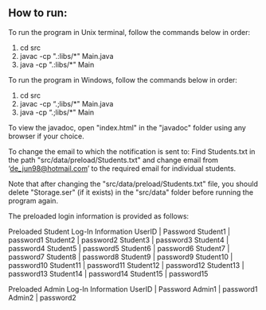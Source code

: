 ## How to run:



To run the program in Unix terminal, follow the commands below in order: 

1. cd src
2. javac -cp ".:libs/*" Main.java
3. java -cp ".:libs/*" Main



To run the program in Windows, follow the commands below in order: 

1. cd src
2. javac -cp “.;libs/*" Main.java
3. java -cp “.;libs/*" Main



To view the javadoc, open "index.html" in the "javadoc" folder using any browser if your choice.



To change the email to which the notification is sent to: 
Find Students.txt in the path "src/data/preload/Students.txt" and change email from ‘de_jun98@hotmail.com’ to the required email for individual students.



Note that after changing the "src/data/preload/Students.txt" file, you should delete "Storage.ser" (if it exists) in the "src/data" folder before running the program again.



The preloaded login information is provided as follows:

Preloaded Student Log-In Information
UserID  |  Password
Student1 |   password1
Student2 |   password2
Student3 |   password3
Student4 |   password4
Student5 |   password5
Student6 |   password6
Student7 |   password7
Student8 |   password8
Student9 |   password9
Student10 | password10
Student11 | password11
Student12 | password12
Student13 | password13
Student14 | password14
Student15 | password15

Preloaded Admin Log-In Information
UserID  |  Password
Admin1  |  password1
Admin2  |  password2




